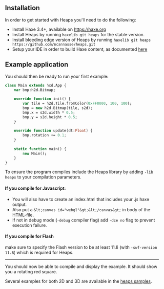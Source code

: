 ## Installation

In order to get started with Heaps you'll need to do the following:

 * Install Haxe 3.4+, available on https://haxe.org
 * Install Heaps by running `haxelib git heaps` for the stable version.
 * Install bleeding edge version of Heaps by running `haxelib git heaps https://github.com/ncannasse/heaps.git`
 * Setup your IDE in order to build Haxe content, as documented <a href="https://haxe.org/documentation/introduction/editors-and-ides.html">here</a>

## Example application

You should then be ready to run your first example:

```haxe
class Main extends hxd.App {
	var bmp:h2d.Bitmap;
	
	override function init() {
		var tile = h2d.Tile.fromColor(0xFF0000, 100, 100);
		bmp = new h2d.Bitmap(tile, s2d);
		bmp.x = s2d.width * 0.5;
		bmp.y = s2d.height * 0.5;
	}
	
	override function update(dt:Float) {
		bmp.rotation += 0.1;
	}
	
	static function main() {
		new Main();
	}
}
```

To ensure the program compiles include the Heaps library by adding `-lib heaps` to your compilation parameters.

#### If you compile for Javascript: 

 * You will also have to create an index.html that includes your .js haxe output.
 * Also put a `&lt;canvas id="webgl"&gt;&lt;/canvas&gt;` in body of the HTML-file.
 * If not in debug mode (`-debug` compiler flag) add `-dce no` flag to prevent execution failure.

#### If you compile for Flash
make sure to specify the Flash version to be at least 11.8 (with `-swf-version 11.8`) which is required for Heaps.

---

You should now be able to compile and display the example. It should show you a rotating red square.

Several examples for both 2D and 3D are available in the [heaps samples](samples/).